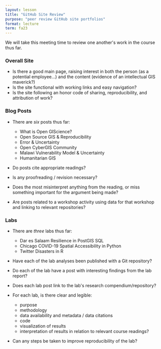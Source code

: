 ```yaml
---
layout: lesson
title: "GitHub Site Review"
purpose: "peer review GitHub site portfolios"
format: lecture
term: fa23
---
```


We will take this meeting time to review one another's work in the course thus far.

### Overall Site

- Is there a good main page, raising interest in both the person (as a potential employee…) and the content (evidence of an intellectual GIS maverick?)
- Is the site functional with working links and easy navigation?
- Is the site following an honor code of sharing, reproducibility, and attribution of work?

### Blog Posts

- There are *six* posts thus far:
  - What is Open GIScience?
  - Open Source GIS & Reproducibility
  - Error & Uncertainty
  - Open CyberGIS Community
  - Malawi Vulnerability Model & Uncertainty
  - Humanitarian GIS

- Do posts cite appropriate readings?
- Is any proofreading / revision necessary?
- Does the most misinterpret anything from the reading, or miss something important for the argument being made?
- Are posts related to a workshop activity using data for that workshop and linking to relevant repositories?

### Labs

- There are *three* labs thus far:
  - Dar es Salaam Resilience in PostGIS SQL
  - Chicago COVID-19 Spatial Accessibility in Python
  - Twitter Disasters in R

- Have each of the lab analyses been published with a Git repository?
- Do each of the lab have a post with interesting findings from the lab report?
- Does each lab post link to the lab's research compendium/repository?
- For each lab, is there clear and legible:
  - purpose
  - methodology
  - data availability and metadata / data citations
  - code
  - visualization of results
  - interpretation of results in relation to relevant course readings?
- Can any steps be taken to improve reproducibility of the lab?
